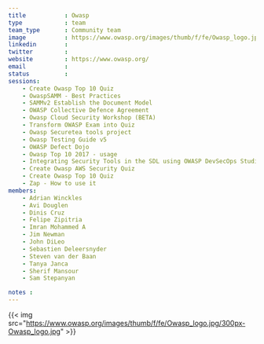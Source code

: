 ```yaml
---
title           : Owasp
type            : team
team_type       : Community team
image           : https://www.owasp.org/images/thumb/f/fe/Owasp_logo.jpg/300px-Owasp_logo.jpg
linkedin        :
twitter         :
website         : https://www.owasp.org/
email           :
status          :
sessions:
    - Create Owasp Top 10 Quiz
    - OwaspSAMM - Best Practices
    - SAMMv2 Establish the Document Model
    - OWASP Collective Defence Agreement
    - Owasp Cloud Security Workshop (BETA)
    - Transform OWASP Exam into Quiz
    - Owasp Securetea tools project
    - Owasp Testing Guide v5
    - OWASP Defect Dojo
    - Owasp Top 10 2017 - usage
    - Integrating Security Tools in the SDL using OWASP DevSecOps Studio
    - Create Owasp AWS Security Quiz
    - Create Owasp Top 10 Quiz
    - Zap - How to use it
members:
    - Adrian Winckles
    - Avi Douglen
    - Dinis Cruz
    - Felipe Zipitria
    - Imran Mohammed A
    - Jim Newman
    - John DiLeo
    - Sebastien Deleersnyder
    - Steven van der Baan
    - Tanya Janca
    - Sherif Mansour
    - Sam Stepanyan

notes :
---
```



{{< img src="https://www.owasp.org/images/thumb/f/fe/Owasp_logo.jpg/300px-Owasp_logo.jpg" >}}



